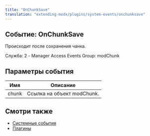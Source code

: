 ```yaml
---
title: "OnChunkSave"
translation: "extending-modx/plugins/system-events/onchunksave"
---
```


## Событие: OnChunkSave

Происходит после сохранения чанка.

Служба: 2 - Manager Access Events
Group: modChunk

## Параметры события

| Имя   | Описание                   |
| ----- | -------------------------- |
| chunk | Ссылка на объект modChunk. |

## Смотри также

- [Системные события](extending-modx/plugins/system-events "Системные события")
- [Плагины](extending-modx/plugins "Плагины")
